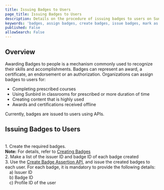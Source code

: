 ```yaml
---
title: Issuing Badges to Users
page_title: Issuing Badges to Users
description: Details on the procedure of issuing badges to users on Sunbird
keywords: 'badges, assign badges, create badges, issue badges, mark as recommneded, mark as popular, mark as official'
published: False
allowSearch: False
---
```


## Overview
Awarding Badges to people is a mechanism commonly used to recognize their skills and accomplishments. Badges can represent an award, a certificate, an endorsement or an authorization.
Organizations can assign badges to users for:
- Completing prescribed courses 
- Using Sunbird in classrooms for prescribed or more duration of time
- Creating content that is highly used
- Awards and certifications received offline

Currently, badges are issued to users using APIs.

## Issuing Badges to Users
<br>1. Create the required badges. <br> **Note:** For details, refer to <a href="features-documentation/badging_framework/creating_badges/" target="_blank"> Creating Badges</a> <br>2. Make a list of the issuer ID and badge ID of each badge created <br>3. Use the <a href ="apis/badgingframeworkapi/#operation/BadgeAssertionCreatePost/" target="_blank"> Create Badge Assertion API</a>, and issue the created badges to each user. For each badge, it is mandatory to provide the following details: <br>&emsp;a) Issuer ID <br>&emsp;b) Badge ID <br>&emsp;c) Profile ID of the user
